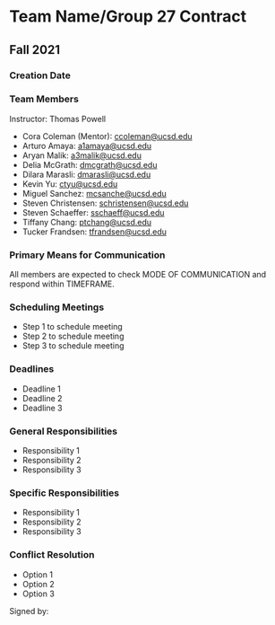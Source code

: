 # Team Name/Group 27 Contract
## Fall 2021
### Creation Date

### Team Members
Instructor: Thomas Powell

- Cora Coleman (Mentor): ccoleman@ucsd.edu
- Arturo Amaya: a1amaya@ucsd.edu
- Aryan Malik: a3malik@ucsd.edu
- Delia McGrath: dmcgrath@ucsd.edu
- Dilara Marasli: dmarasli@ucsd.edu
- Kevin Yu: ctyu@ucsd.edu
- Miguel Sanchez: mcsanche@ucsd.edu
- Steven Christensen: schristensen@ucsd.edu
- Steven Schaeffer: sschaeff@ucsd.edu
- Tiffany Chang: ptchang@ucsd.edu
- Tucker Frandsen: tfrandsen@ucsd.edu

### Primary Means for Communication
All members are expected to check MODE OF COMMUNICATION and respond within TIMEFRAME.

### Scheduling Meetings
- Step 1 to schedule meeting
- Step 2 to schedule meeting
- Step 3 to schedule meeting

### Deadlines
- Deadline 1
- Deadline 2
- Deadline 3

### General Responsibilities
- Responsibility 1
- Responsibility 2
- Responsibility 3

### Specific Responsibilities
- Responsibility 1
- Responsibility 2
- Responsibility 3

### Conflict Resolution
- Option 1
- Option 2
- Option 3

Signed by: 